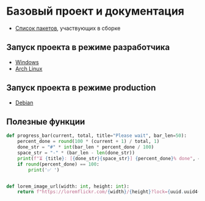 # Базовый проект и документация
* [Список пакетов](docs/packages.md), участвующих в сборке 

## Запуск проекта в режиме разработчика
* [Windows](docs/develop/windows.md)
* [Arch Linux](docs/develop/arch.md)

## Запуск проекта в режиме production
* [Debian](docs/production/debian.md)

## Полезные функции
```python
def progress_bar(current, total, title="Please wait", bar_len=50):
    percent_done = round(100 * (current + 1) / total, 1)
    done_str = "#" * int(bar_len * percent_done / 100)
    space_str = "-" * (bar_len - len(done_str))
    print(f"⏳ {title}: [{done_str}{space_str}] {percent_done}% done", end='\r')
    if round(percent_done) == 100:
        print('✅ ')


def lorem_image_url(width: int, height: int):
    return f"https://loremflickr.com/{width}/{height}?lock={uuid.uuid4()}"
```
